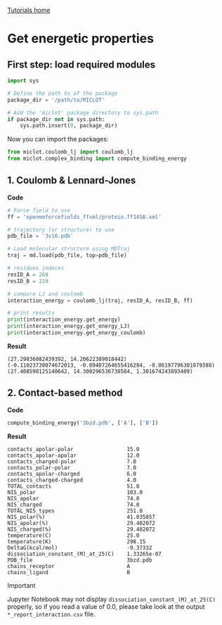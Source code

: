 [Tutorials home](Tutorials.md)

# Get energetic properties

## First step: load required modules

```python
import sys

# Define the path to of the package
package_dir = '/path/to/MICLOT'

# Add the 'miclot' package directory to sys.path
if package_dir not in sys.path:
    sys.path.insert(0, package_dir)
```

Now you can import the packages:

```python
from miclot.coulomb_lj import coulomb_lj
from miclot.complex_binding import compute_binding_energy
```



## 1. Coulomb & Lennard-Jones

**Code**

```python
# Force field to use
ff = 'openmmforcefields_ffxml/protein.ff14SB.xml'

# trajectory (or structure) to use
pdb_file = '3v16.pdb'

# Load molecular structure using MDTraj
traj = md.load(pdb_file, top=pdb_file)

# residues indeces
resID_A = 260
resID_B = 219

# compure LJ and coulomb
interaction_energy = coulomb_lj(traj, resID_A, resID_B, ff)

# print results
print(interaction_energy.get_energy)
print(interaction_energy.get_energy_LJ)
print(interaction_energy.get_energy_coulomb)
```

**Result**

```
(27.29836082439392, 14.20622389018442)
(-0.11023730074672013, -0.09407264655416284, -0.06197796301079388)
(27.408598125140642, 14.300296536738584, 1.301674243893409)
```



## 2. Contact-based method

**Code**

```python
compute_binding_energy('3bzd.pdb', ['A'], ['B'])
```

**Result**

```
contacts_apolar-polar 	              15.0
contacts_apolar-apolar 	              12.0
contacts_charged-polar 	              7.0
contacts_polar-polar 	              7.0
contacts_apolar-charged               6.0
contacts_charged-charged              4.0
TOTAL_contacts 	                      51.0
NIS_polar 	                          103.0
NIS_apolar 	                          74.0
NIS_charged 	                      74.0
TOTAL_NIS_types 	                  251.0
NIS_polar(%) 	                      41.035857
NIS_apolar(%) 	                      29.482072
NIS_charged(%) 	                      29.482072
temperature(C) 	                      25.0
temperature(K) 	                      298.15
DeltaG(kcal/mol) 	                  -9.37332
dissociation_constant_(M)_at_25(C)    1.33265e-07
PDB_file 	                          3bzd.pdb
chains_receptor 	                  A
chains_ligand 	                      B
```

> [!IMPORTANT]
> Jupyter Notebook may not display `dissociation_constant_(M)_at_25(C)` properly, so if you read a value of 0.0, please take look at the output `*_report_interaction.csv` file.
